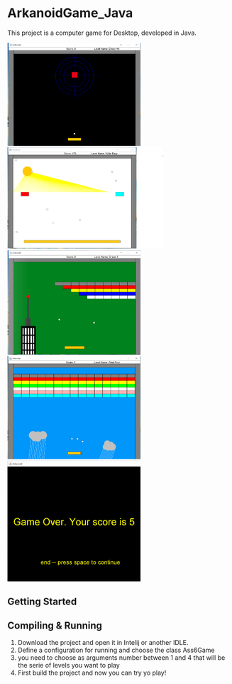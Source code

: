 # ArkanoidGame_Java

This project is a computer game for Desktop, developed in Java. 

<kbd>
    <img src="images/level1.PNG" width="300"/>
  <img src="images/level2.PNG" width="350"/>
   <img src="images/level3.PNG" width="300"/>
   <img src="images/level4.PNG" width="300"/>
  <img src="images/finalScreenPNG.PNG" width="300"/>
</kbd>

## Getting Started

## Compiling & Running

1. Download the project and open it in Intelij or another IDLE.
2. Define a configuration for running and choose the class Ass6Game
3. you need to choose as arguments number between 1 and 4 that will be the serie of levels you want to play
4. First build the project and now you can try yo play!
